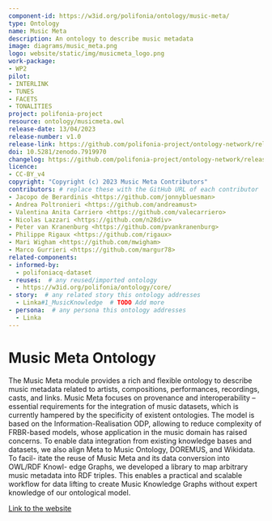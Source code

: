 ```yaml
---
component-id: https://w3id.org/polifonia/ontology/music-meta/
type: Ontology
name: Music Meta
description: An ontology to describe music metadata
image: diagrams/music_meta.png
logo: website/static/img/musicmeta_logo.png
work-package:
- WP2
pilot:
- INTERLINK
- TUNES
- FACETS
- TONALITIES
project: polifonia-project
resource: ontology/musicmeta.owl
release-date: 13/04/2023
release-number: v1.0
release-link: https://github.com/polifonia-project/ontology-network/releases
doi: 10.5281/zenodo.7919970
changelog: https://github.com/polifonia-project/ontology-network/releases
licence: 
- CC-BY_v4
copyright: "Copyright (c) 2023 Music Meta Contributors"
contributors: # replace these with the GitHub URL of each contributor
- Jacopo de Berardinis <https://github.com/jonnybluesman>
- Andrea Poltronieri <https://github.com/andreamust>
- Valentina Anita Carriero <https://github.com/valecarriero>
- Nicolas Lazzari <https://github.com/n28div>
- Peter van Kranenburg <https://github.com/pvankranenburg>
- Philippe Rigaux <https://github.com/rigaux>
- Mari Wigham <https://github.com/mwigham>
- Marco Gurrieri <https://github.com/margur78>
related-components:
- informed-by:
  - polifoniacq-dataset
- reuses:  # any reused/imported ontology
  - https://w3id.org/polifonia/ontology/core/
- story:  # any related story this ontology addresses
  - Linka#1_MusicKnowledge  # TODO Add more
- persona:  # any persona this ontology addresses
  - Linka
---
```


<!-- bibliography:
- main-publication: "Author 1, Author 2, and Author 3. \"Title of publication\"
in My Journal or Conference (2023): 1-31. https://dl.ac.org/doi/pdf/XXX.YYY"
- publication:
  - "Author 1, Author 2, and Author 3. \"Another title of publication\"
in My Journal or Conference (2023): 1-31. https://dl.ac.org/doi/pdf/XXX.YYY"
  -  "Author 1, Author 2, and Author 3. \"Again another title of publication\"
in My Journal or Conference (2023): 1-31. https://dl.ac.org/doi/pdf/XXX.YYY"
- deliverable-document:
  - "Author 1, Author 2, and Author 3. \"Another title of publication\"
in My Journal or Conference (2023): 1-31. https://dl.ac.org/doi/pdf/XXX.YYY" -->

# Music Meta Ontology

The Music Meta module provides a rich and flexible ontology to describe music
metadata related to artists, compositions, performances, recordings,
casts, and links. Music Meta focuses on provenance and interoperability – 
essential requirements for the integration of music datasets, which is currently
hampered by the specificity of existent ontologies. The model is based on the
Information-Realisation ODP, allowing to reduce complexity of FRBR-based
models, whose application in the music domain has raised concerns.
To enable data integration from existing knowledge bases and datasets, we also
align Meta to Music Ontology, DOREMUS, and Wikidata. To facil- itate
the reuse of Music Meta and its data conversion into OWL/RDF Knowl- edge Graphs,
we developed a library to map arbitrary music metadata into RDF triples. This
enables a practical and scalable workflow for data lifting to create Music
Knowledge Graphs without expert knowledge of our ontological model.

[Link to the website](https://github.com/polifonia-project/music-meta-ontology)
